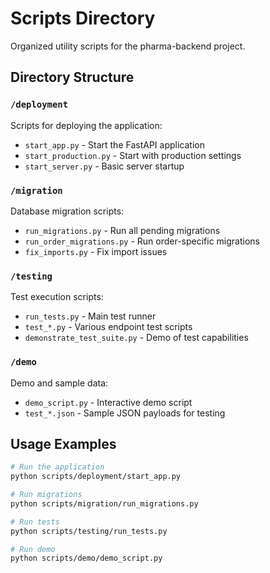 # Scripts Directory

Organized utility scripts for the pharma-backend project.

## Directory Structure

### `/deployment`
Scripts for deploying the application:
- `start_app.py` - Start the FastAPI application
- `start_production.py` - Start with production settings
- `start_server.py` - Basic server startup

### `/migration`
Database migration scripts:
- `run_migrations.py` - Run all pending migrations
- `run_order_migrations.py` - Run order-specific migrations
- `fix_imports.py` - Fix import issues

### `/testing`
Test execution scripts:
- `run_tests.py` - Main test runner
- `test_*.py` - Various endpoint test scripts
- `demonstrate_test_suite.py` - Demo of test capabilities

### `/demo`
Demo and sample data:
- `demo_script.py` - Interactive demo script
- `test_*.json` - Sample JSON payloads for testing

## Usage Examples

```bash
# Run the application
python scripts/deployment/start_app.py

# Run migrations
python scripts/migration/run_migrations.py

# Run tests
python scripts/testing/run_tests.py

# Run demo
python scripts/demo/demo_script.py
```